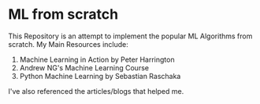 # ML from scratch
This Repository is an attempt to implement the popular ML Algorithms from scratch.
My Main Resources include:
1. Machine Learning in Action by Peter Harrington
2. Andrew NG's Machine Learning Course
3. Python Machine Learning by Sebastian Raschaka

I've also referenced the articles/blogs that helped me.
